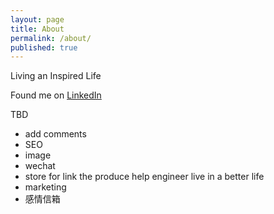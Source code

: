```yaml
---
layout: page
title: About
permalink: /about/
published: true
---
```


Living an Inspired Life


Found me on [LinkedIn](www.linkedin.com/in/byzhu)

TBD

 - add comments
 - SEO
 - image
 - wechat
 - store for link the produce help engineer live in a better life
 - marketing
 - 感情信箱